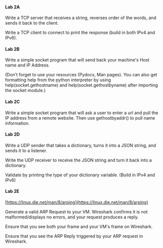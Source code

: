 #### **Lab 2A**

Write a TCP server that receives a string, reverses order of the words, and sends it back to the client.

Write a TCP client to connect to print the response \(build in both IPv4 and IPv6\).

#### **Lab 2B**

Write a simple socket program that will send back your machine's Host name and IP Address.

\(Don't forget to use your resources \(Pydocs, Man pages\).  You can also get formatting help from the python interpreter by using help\(socket.gethostname\) and help\(socket.gethostbyname\) after importing the socket module.\)

#### **Lab 2C**

Write a simple socket program that will ask a user to enter a url and pull the IP address from a remote website.  Then use gethostbyaddr\(\) to pull name information.

#### **Lab 2D**

Write a UDP sender that takes a dictionary, turns it into a JSON string, and sends it to a listener.

Write the UDP receiver to receive the JSON string and turn it back into a dictionary.

Validate by printing the type of your dictionary variable. \(Build in IPv4 and IPv6\)

#### **Lab 2E**

[https://linux.die.net/man/8/arping](https://linux.die.net/man/8/arping)

Generate a valid ARP Request to your VM. Wireshark confirms it is not malformed/displays no errors, and your request produces a reply.

Ensure that you see both your frame and your VM's frame on Wireshark.

Ensure that you see the ARP Reply triggered by your ARP request in Wireshark.

